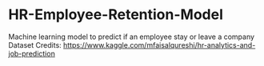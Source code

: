 # HR-Employee-Retention-Model
Machine learning model to predict if an employee stay or leave a company
Dataset Credits: https://www.kaggle.com/mfaisalqureshi/hr-analytics-and-job-prediction
